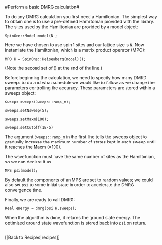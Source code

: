 #Perform a basic DMRG calculation#

To do any DMRG calculation you first need a Hamiltonian. 
The simplest way to obtain one is to 
use a pre-defined Hamiltonian provided with the library. 
The sites used by the Hamiltonian are provided by a model object:

`SpinOne::Model model(N);`

Here we have chosen to use spin 1 sites and our lattice size is `N`.
Now instantiate the Hamiltonian, which is a matrix product operator (MPO):

`MPO H = SpinOne::Heisenberg(model)();`

(Note the second set of () at the end of the line.)

Before beginning the calculation, we need to specify how many DMRG sweeps to do and
what schedule we would like to follow as we change the parameters controlling the accuracy.
These parameters are stored within a sweeps object:

`Sweeps sweeps(Sweeps::ramp_m);`

`sweeps.setNsweep(5);`

`sweeps.setMaxm(100);`

`sweeps.setCutoff(1E-5);`

The argument `Sweeps::ramp_m` in the first line tells the sweeps object to gradually
increase the maximum number of states kept in each sweep until it reaches the Maxm (=100).

The wavefunction must have the same number of sites
as the Hamiltonian, so we can declare it as

`MPS psi(model);`

By default the components of an MPS are set to random values; we could also set `psi`
to some initial state in order to accelerate the DMRG convergence time.

Finally, we are ready to call DMRG:

`Real energy = dmrg(psi,H,sweeps);`

When the algorithm is done, it returns the ground state energy. The optimized ground state
wavefunction is stored back into `psi` on return.



<br>
[[Back to Recipes|recipes]]
